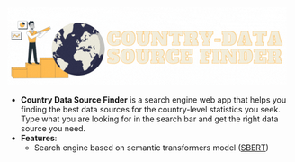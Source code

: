 ![](Country_source_finder_cropped.gif)

- **Country Data Source Finder** is a search engine web app that helps you finding the best data sources for the country-level statistics you seek. Type what you are looking for in the search bar and get the right data source you need.
- **Features**:
  - Search engine based on semantic transformers model ([SBERT](https://www.sbert.net/))
